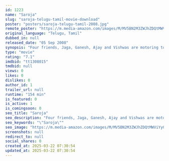 ```yaml
---
id: 1223
name: "Saroja"
slug: "saroja-telugu-tamil-movie-download"
poster: "posters/saroja-telugu-tamil-2008.jpg"
remote_poster: "https://m.media-amazon.com/images/M/MV5BN2M3ZWJhZDQtMWViYy00NzliLTljMTAtNjI5YmFhZDMyOGU4XkEyXkFqcGc@._V1_SX300.jpg"
original_language: "Telugu, Tamil"
dubbed_in: null
released_date: "05 Sep 2008"
synopsis: "Four friends, Jaga, Ganesh, Ajay and Vishwas are motoring to a cricket game. An accident leads them to divert on a side road, where they encounter a criminal gang that has kidnapped a young girl and shot a policeman in front of them."
type: "movie"
rating: "7.1"
imdbid: "tt1308015"
tmdbid: null
views: 0
likes: 0
dislikes: 0
author_id: 1
trailer_url: null
runtime: "154 min"
is_featured: 0
is_active: 1
is_comingsoon: 0
seo_title: "Saroja"
seo_description: "Four friends, Jaga, Ganesh, Ajay and Vishwas are motoring to a cricket game. An accident leads them to divert on a side road, where they encounter a criminal gang that has kidnapped a young girl and shot a policeman in front of them."
seo_keywords: "\"Saroja\""
seo_image: "https://m.media-amazon.com/images/M/MV5BN2M3ZWJhZDQtMWViYy00NzliLTljMTAtNjI5YmFhZDMyOGU4XkEyXkFqcGc@._V1_SX300.jpg"
screenshots: null
redirect_to: null
social_shares: 0
created_at: 2025-03-22 07:30:54
updated_at: 2025-03-22 07:30:54
---
```


